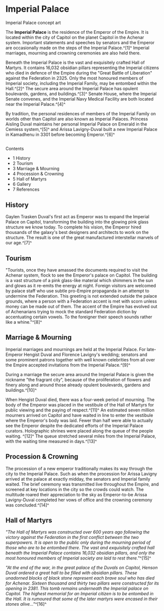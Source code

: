# Imperial Palace
Imperial Palace concept art
 		 	 

The **Imperial Palace** is the residence of the Emperor of the Empire. It is located within the city of Capitol on the planet Capitol in the Achenar system. Important statements and speeches by senators and the Emperor are occasionally made on the steps of the Imperial Palace.^[1]^ Imperial marriages, mourning and crowning ceremonies are also held there.

Beneath the Imperial Palace is the vast and exquisitely crafted Hall of Martyrs. It contains 16,032 obsidian pillars representing the Imperial citizens who died in defence of the Empire during the "Great Battle of Liberation" against the Federation in 2325. Only the most honoured members of Imperial society, including the Imperial Family, may be entombed within the Hall.^[2]^ The secure area around the Imperial Palace has opulent boulevards, gardens, and buildings.^[3]^ Senate House, where the Imperial Senate convenes, and the Imperial Navy Medical Facility are both located near the Imperial Palace.^[4]^

By tradition, the personal residences of members of the Imperial Family on worlds other than Capitol are also known as Imperial Palaces. Princess Aisling Duval maintains her personal Imperial Palace on Emerald in the Cemiess system,^[5]^ and Arissa Lavigny-Duval built a new Imperial Palace in Kamadhenu in 3301 before becoming Emperor.^[6]^

## 

Contents

- 1 History
- 2 Tourism
- 3 Marriage & Mourning
- 4 Procession & Crowning
- 5 Hall of Martyrs
- 6 Gallery
- 7 References

## History

Gaylen Trasken Duval's first act as Emperor was to expand the Imperial Palace on Capitol, transforming the building into the glowing pink glass structure we know today. To complete his vision, the Emperor hired thousands of the galaxy's best designers and architects to work on the structure. The result is one of the great manufactured interstellar marvels of our age.^[7]^

## Tourism

"Tourists, once they have amassed the documents required to visit the Achenar system, flock to see the Emperor's palace on Capitol. The building is a vast structure of a pink glass-like material which shimmers in the sun and glows as it re-emits the energy at night. Foreign visitors are welcomed by palace staff who use subtle pro-Empire propaganda in an attempt to undermine the Federation. This greeting is not extended outside the palace grounds, where a person with a Federation accent is met with scorn unless money can be made out of them. The accent of the Empire has evolved out of Achenarians trying to mock the standard Federation diction by accentuating certain vowels. To the foreigner their speech sounds rather like a whine."^[8]^

## Marriage & Mourning

Imperial marriages and mournings are held at the Imperial Palace. For late-Emperor Hengist Duval and Florence Lavigny's wedding; senators and some prominent patrons together with well known celebrities from all over the Empire accepted invitations from the Imperial Palace.^[9]^

During a marriage the secure area around the Imperial Palace is given the nickname "the fragrant city", because of the proliferation of flowers and finery along and around those already opulent boulevards, gardens and buildings.^[10]^

When Hengist Duval died, there was a four-week period of mourning. The body of the Emperor was placed in the vestibule of the Hall of Martyrs for public viewing and the paying of respect.^[11]^ An estimated seven million mourners arrived on Capitol and have waited in line to enter the vestibule where the Emperor's body was laid. Fewer than half were able to actually see the Emperor despite the dedicated efforts of the Imperial Palace curators. Holographic shrines were placed along the queue of the people waiting. ^[12]^ The queue stretched several miles from the Imperial Palace, with the waiting time measured in days.^[13]^

## Procession & Crowning

The procession of a new emperor traditionally makes its way through the city to the Imperial Palace. Such as when the procession for Arissa Lavigny arrived at the palace at exactly midday, the senators and Imperial family waited. The brief ceremony was transmitted live throughout the Empire, and screened at key locations in the city so the crowds could watch. The multitude roared their appreciation to the sky as Emperor-to-be Arissa Lavigny-Duval completed her vows of office and the crowning ceremony was concluded.^[14]^

## Hall of Martyrs

*"The Hall of Martyrs was constructed over 600 years ago following the victory against the Federation in the first conflict between the two superpowers. It is open to the public only during the mourning period of those who are to be entombed there. The vast and exquisitely crafted hall beneath the Imperial Palace contains 16,032 obsidian pillars, and only the most honoured members of Imperial society are laid to rest there."*^[15]^

*"At the end of the war, in the great palace of the Duvals on Capitol, Henson Duval ordered a great hall to be filled with obsidian pillars. These unadorned blocks of black stone represent each brave soul who has died for Achenar. Sixteen thousand and thirty two pillars were constructed for its opening in 2381. This tomb remains underneath the Imperial palace on Capitol. The highest memorial for an Imperial citizen is to be entombed in the Hall. It is rumoured that some of the later martyrs were encased in their stones alive..."*^[16]^